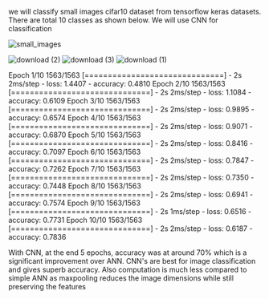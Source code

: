 we will classify small images cifar10 dataset from tensorflow keras datasets. There are total 10 classes as shown below. We will use CNN for classification

![small_images](https://github.com/shivamm-jha/deep_learning_assignment/assets/77166379/20345f83-ba47-42f6-b69d-3bb6f822067c)


![download (2)](https://github.com/shivamm-jha/deep_learning_assignment/assets/77166379/7c11652d-e1f6-4ade-bfd9-f4631ce6f011)
![download (3)](https://github.com/shivamm-jha/deep_learning_assignment/assets/77166379/7dec6520-fb6b-464e-8754-1d5af8c42b1c)
![download (1)](https://github.com/shivamm-jha/deep_learning_assignment/assets/77166379/37c20d84-05ee-48a6-ba79-4a41af061a26)


Epoch 1/10
1563/1563 [==============================] - 2s 2ms/step - loss: 1.4407 - accuracy: 0.4810
Epoch 2/10
1563/1563 [==============================] - 2s 2ms/step - loss: 1.1084 - accuracy: 0.6109
Epoch 3/10
1563/1563 [==============================] - 2s 2ms/step - loss: 0.9895 - accuracy: 0.6574
Epoch 4/10
1563/1563 [==============================] - 2s 2ms/step - loss: 0.9071 - accuracy: 0.6870
Epoch 5/10
1563/1563 [==============================] - 2s 2ms/step - loss: 0.8416 - accuracy: 0.7097
Epoch 6/10
1563/1563 [==============================] - 2s 2ms/step - loss: 0.7847 - accuracy: 0.7262
Epoch 7/10
1563/1563 [==============================] - 2s 2ms/step - loss: 0.7350 - accuracy: 0.7448
Epoch 8/10
1563/1563 [==============================] - 2s 2ms/step - loss: 0.6941 - accuracy: 0.7574
Epoch 9/10
1563/1563 [==============================] - 2s 1ms/step - loss: 0.6516 - accuracy: 0.7731
Epoch 10/10
1563/1563 [==============================] - 2s 2ms/step - loss: 0.6187 - accuracy: 0.7836


With CNN, at the end 5 epochs, accuracy was at around 70% which is a significant improvement over ANN. CNN's are best for image classification and gives superb accuracy. Also computation is much less compared to simple ANN as maxpooling reduces the image dimensions while still preserving the features
